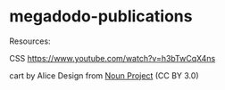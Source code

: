 # megadodo-publications

Resources: 

CSS
https://www.youtube.com/watch?v=h3bTwCqX4ns

cart by Alice Design from <a href="https://thenounproject.com/browse/icons/term/cart/" target="_blank" title="cart Icons">Noun Project</a> (CC BY 3.0)

